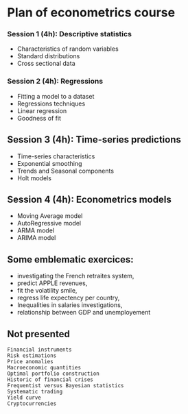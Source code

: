# Plan of econometrics course

### Session 1 (4h): Descriptive statistics 
- Characteristics of random variables
- Standard distributions
- Cross sectional data

### Session 2 (4h): Regressions
- Fitting a model to a dataset
- Regressions techniques
- Linear regression
- Goodness of fit

## Session 3 (4h): Time-series predictions
- Time-series characteristics
- Exponential smoothing
- Trends and Seasonal components
- Holt models

## Session 4 (4h): Econometrics models
- Moving Average model
- AutoRegressive model
- ARMA model
- ARIMA model

## Some emblematic exercices: 
- investigating the French retraites system,
- predict APPLE revenues,
- fit the volatility smile,
- regress life expectency per country,
- Inequalities in salaries investigations,
- relationship between GDP and unemployement

## Not presented
    Financial instruments
    Risk estimations
    Price anomalies
    Macroeconomic quantities
    Optimal portfolio construction
    Historic of financial crises
    Frequentist versus Bayesian statistics
    Systematic trading
    Yield curve
    Cryptocurrencies
```
